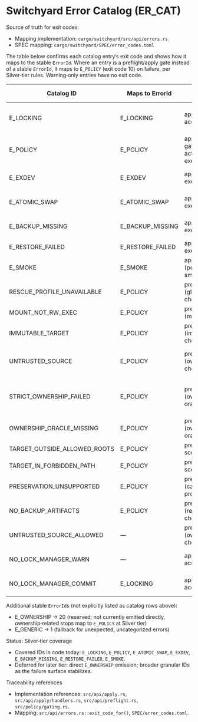 # Switchyard Error Catalog (ER_CAT)

Source of truth for exit codes:

- Mapping implementation: `cargo/switchyard/src/api/errors.rs`
- SPEC mapping: `cargo/switchyard/SPEC/error_codes.toml`

The table below confirms each catalog entry’s exit code and shows how it maps to the stable `ErrorId`. Where an entry is a preflight/apply gate instead of a stable `ErrorId`, it maps to `E_POLICY` (exit code 10) on failure, per Silver‑tier rules. Warning‑only entries have no exit code.

| Catalog ID | Maps to ErrorId | Phase | Decision Type | Exit Code | Notes |
|---|---|---|---|---:|---|
| E_LOCKING | E_LOCKING | apply (lock acquisition) | hard_fail | 30 | Timeout acquiring lock or commit without configured `LockManager` when required. Emits `lock_wait_ms`. |
| E_POLICY | E_POLICY | apply (preflight gating or action execution) | hard_fail | 10 | Fail‑closed policy stop (e.g., preflight gates) or backup sidecar write failure. |
| E_EXDEV | E_EXDEV | apply (action execution) | hard_fail | 50 | Cross‑filesystem swap not allowed (policy `allow_degraded_fs=false`). |
| E_ATOMIC_SWAP | E_ATOMIC_SWAP | apply (action execution) | hard_fail | 40 | Atomic replace failed for unexpected IO error (not EXDEV, not sidecar). |
| E_BACKUP_MISSING | E_BACKUP_MISSING | apply (action execution) | hard_fail | 60 | Restore requested but artifacts missing and best‑effort not forced. |
| E_RESTORE_FAILED | E_RESTORE_FAILED | apply (action execution) | hard_fail | 70 | Restore failed with IO error other than NotFound. |
| E_SMOKE | E_SMOKE | apply (post‑action smoke) | rollback_triggered | 80 | Post‑apply smoke runner failed or was required but missing. |
| RESCUE_PROFILE_UNAVAILABLE | E_POLICY | preflight (global rescue check) | hard_fail | 10 | `require_rescue=true` and rescue toolset verification failed. |
| MOUNT_NOT_RW_EXEC | E_POLICY | preflight (mount check) | hard_fail | 10 | `/usr` or target mount not `rw+exec`. |
| IMMUTABLE_TARGET | E_POLICY | preflight (immutable check) | hard_fail | 10 | Target has immutable bit (or equivalent) set. |
| UNTRUSTED_SOURCE | E_POLICY | preflight (ownership check) | hard_fail / warning_only | 10 | Fails closed unless `force_untrusted_source=true`, in which case it downgrades to a warning (no exit code). |
| STRICT_OWNERSHIP_FAILED | E_POLICY | preflight (ownership oracle) | hard_fail | 10 | `strict_ownership=true` and `OwnershipOracle` check failed. Note: `E_OWNERSHIP (20)` reserved for future granularity. |
| OWNERSHIP_ORACLE_MISSING | E_POLICY | preflight (ownership oracle) | hard_fail | 10 | `strict_ownership=true` but no `OwnershipOracle` configured. |
| TARGET_OUTSIDE_ALLOWED_ROOTS | E_POLICY | preflight (path scope) | hard_fail | 10 | Target not under any `allow_roots` prefix. |
| TARGET_IN_FORBIDDEN_PATH | E_POLICY | preflight (path scope) | hard_fail | 10 | Target falls under one of the `forbid_paths` prefixes. |
| PRESERVATION_UNSUPPORTED | E_POLICY | preflight (capability probe) | hard_fail | 10 | `require_preservation=true` but preservation unsupported for target. |
| NO_BACKUP_ARTIFACTS | E_POLICY | preflight (rescue/restore check) | hard_fail | 10 | Restore requested but no backup artifacts present and not in best‑effort mode. |
| UNTRUSTED_SOURCE_ALLOWED | — | preflight (ownership check) | warning_only | — | `force_untrusted_source=true`; informational warning only (no exit code). |
| NO_LOCK_MANAGER_WARN | — | apply (lock acquisition) | warning_only | — | Dry‑run or commit allowed without lock; warning only (no exit code). |
| NO_LOCK_MANAGER_COMMIT | E_LOCKING | apply (lock acquisition) | hard_fail | 30 | Commit attempted without required lock manager; maps to `E_LOCKING`. |

Additional stable `ErrorId`s (not explicitly listed as catalog rows above):

- E_OWNERSHIP → 20 (reserved; not currently emitted directly, ownership‑related stops map to `E_POLICY` at Silver tier)
- E_GENERIC → 1 (fallback for unexpected, uncategorized errors)

Status: Silver‑tier coverage

- Covered IDs in code today: `E_LOCKING`, `E_POLICY`, `E_ATOMIC_SWAP`, `E_EXDEV`, `E_BACKUP_MISSING`, `E_RESTORE_FAILED`, `E_SMOKE`.
- Deferred for later tier: direct `E_OWNERSHIP` emission; broader granular IDs as the failure surface stabilizes.

Traceability references

- Implementation references: `src/api/apply.rs`, `src/api/apply/handlers.rs`, `src/api/preflight.rs`, `src/policy/gating.rs`.
- Mapping: `src/api/errors.rs::exit_code_for()`, `SPEC/error_codes.toml`.
